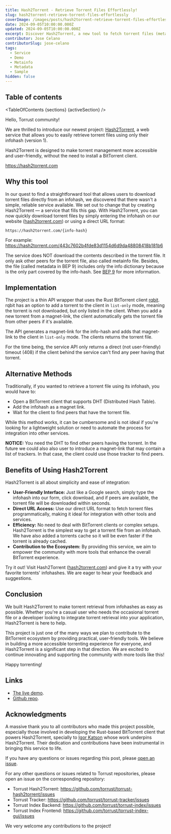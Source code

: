 ```yaml
---
title: Hash2Torrent - Retrieve Torrent Files Effortlessly!
slug: hash2torrent-retrieve-torrent-files-effortlessly
coverImage: /images/posts/hash2torrent-retrieve-torrent-files-effortlessly/hash2torrent-screenshot.png
date: 2024-09-05T10:00:00.000Z
updated: 2024-09-05T10:00:00.000Z
excerpt: Discover Hash2Torrent, a new tool to fetch torrent files (metainfo files) directly from their infohash! Simplify your torrent management and integrations with our easy-to-use service.
contributor: Jose Celano
contributorSlug: jose-celano
tags:
  - Service
  - Demo
  - Metainfo
  - Metadata
  - Sample
hidden: false
---
```


<script>
  import Callout from "$lib/components/molecules/Callout.svelte";
  import Image from "$lib/components/atoms/Image.svelte";
  import PostBody from "$lib/components/molecules/PostBody.svelte";
  import PostContainer from "$lib/components/molecules/PostContainer.svelte";
  import PostTable from "$lib/components/molecules/PostTable.svelte";
  import TableOfContents from '$lib/components/atoms/TableOfContents.svelte';

  let sections = [
    { name: "Why this tool", id: "why-this-tool" },
    { name: "Implementation", id: "implementation" },
    { name: "Alternative Methods", id: "alternative-methods" },
    { name: "Benefits of Using Hash2Torrent", id: "benefits-of-using-hash2torrent" },
    { name: "Conclusion", id: "conclusion" },
    { name: "Links", id: "links" },
    { name: "Acknowledgments", id: "acknowledgments" }
  ]

  let activeSection = '';
</script>

<PostContainer>

<PostTable>

## Table of contents

<TableOfContents {sections} {activeSection} />

</PostTable>

<PostBody>

Hello, Torrust community!

We are thrilled to introduce our newest project: [Hash2Torrent](https://hash2torrent.com/), a web service that allows you to easily retrieve torrent files using only their infohash (version 1).

Hash2Torrent is designed to make torrent management more accessible and user-friendly, without the need to install a BitTorrent client.

<Callout type="success">

https://hash2torrent.com

</Callout>

## Why this tool

In our quest to find a straightforward tool that allows users to download torrent files directly from an infohash, we discovered that there wasn't a simple, reliable service available. We set out to change that by creating Hash2Torrent — a service that fills this gap. With Hash2Torrent, you can now quickly download torrent files by simply entering the infohash on our website ([hash2torrent.com](https://hash2torrent.com/)) or using a direct URL format:

<Callout type="info">

```text
https://hash2torrent.com/{info-hash}
```

</Callout>

For example: <https://hash2torrent.com/443c7602b4fde83d1154d6d9da48808418b181b6>

<Callout type="warning">

The service does NOT download the contents described in the torrent file. It only ask other peers for the torrent file, also called metainfo file. Besides, the file (called metadata in BEP 9) includes only the info dictionary because is the only part covered by the info-hash. See [BEP 9](https://www.bittorrent.org/beps/bep_0009.html) for more information.

</Callout>

## Implementation

The project is a thin API wrapper that uses the Rust BitTorrent client [rqbit](https://github.com/ikatson/rqbit). rqbit has an option to add a torrent to the client in `list-only` mode, meaning the torrent is not downloaded, but only listed in the client. When you add a new torrent from a magnet-link, the client automatically gets the torrent file from other peers if it's available.

The API generates a magnet-link for the info-hash and adds that magnet-link to the client in `list-only` mode. The clients returns the torrent file.

<Callout type="warning">

For the time being, the service API only returns a direct (not user-friendly) timeout (408) if the client behind the service can't find any peer having that torrent.

</Callout>

## Alternative Methods

Traditionally, if you wanted to retrieve a torrent file using its infohash, you would have to:

- Open a BitTorrent client that supports DHT (Distributed Hash Table).
- Add the infohash as a magnet link.
- Wait for the client to find peers that have the torrent file.

While this method works, it can be cumbersome and is not ideal if you're looking for a lightweight solution or need to automate the process for integration into other services.

<Callout type="info">

**NOTICE:** You need the DHT to find other peers having the torrent. In the future we could also also user to introduce a magnet-link that may contain a list of trackers. In that case, the client could use those tracker to find peers.

</Callout>

## Benefits of Using Hash2Torrent

Hash2Torrent is all about simplicity and ease of integration:

- **User-Friendly Interface:** Just like a Google search, simply type the infohash into our form, click download, and if peers are available, the torrent file will be downloaded within seconds.
- **Direct URL Access:** Use our direct URL format to fetch torrent files programmatically, making it ideal for integration with other tools and services.
- **Efficiency:** No need to deal with BitTorrent clients or complex setups. Hash2Torrent is the simplest way to get a torrent file from an infohash. We have also added a torrents cache so it will be even faster if the torrent is already cached.
- **Contribution to the Ecosystem:** By providing this service, we aim to empower the community with more tools that enhance the overall BitTorrent experience.

<Callout type="info">

Try it out! Visit Hash2Torrent ([hash2torrent.com](https://hash2torrent.com/)) and give it a try with your favorite torrents' infohashes. We are eager to hear your feedback and suggestions.

</Callout>

## Conclusion

We built Hash2Torrent to make torrent retrieval from infohashes as easy as possible. Whether you're a casual user who needs the occasional torrent file or a developer looking to integrate torrent retrieval into your application, Hash2Torrent is here to help.

This project is just one of the many ways we plan to contribute to the BitTorrent ecosystem by providing practical, user-friendly tools. We believe in building a more accessible torrenting experience for everyone, and Hash2Torrent is a significant step in that direction. We are excited to continue innovating and supporting the community with more tools like this!

Happy torrenting!

## Links

- [The live demo](https://hash2torrent.com/).
- [Github repo](https://github.com/torrust/torrust-hash2torrent).

## Acknowledgments

A massive thank you to all contributors who made this project possible, especially those involved in developing the Rust-based BitTorrent client that powers Hash2Torrent, specially to [Igor Katson](https://github.com/ikatson) whose work underpins Hash2Torrent. Their dedication and contributions have been instrumental in bringing this service to life.

If you have any questions or issues regarding this post, please [open an issue](https://github.com/torrust/torrust-website/issues/new).

For any other questions or issues related to Torrust repositories, please open an issue on the corresponding repository:

- Torrust Hash2Torrent: <https://github.com/torrust/torrust-hash2torrent/issues>
- Torrust Tracker: <https://github.com/torrust/torrust-tracker/issues>
- Torrust Index Backend: <https://github.com/torrust/torrust-index/issues>
- Torrust Index Frontend: <https://github.com/torrust/torrust-index-gui/issues>

We very welcome any contributions to the project!

</PostBody>

</PostContainer>
